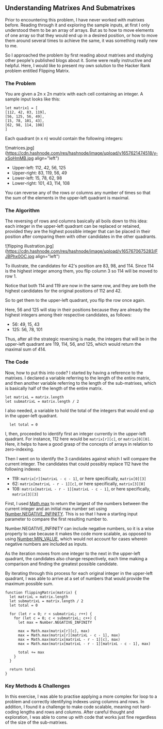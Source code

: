 ## Understanding Matrixes And Submatrixes

Prior to encountering this problem, I have never worked with matrixes before. Reading through it and exploring the sample inputs, at first I only understood them to be an array of arrays. But as to how to move elements of one array so that they would end up in a desired position, or how to move them around several times to achieve the same, it was something really new to me.

So I approached the problem by first reading about matrixes and studying other people's published blogs about it. Some were really instructive and helpful. Here, I would like to present my own solution to the Hacker Rank problem entitled Flipping Matrix.

### The Problem

You are given a 2n x 2n matrix with each cell containing an integer. A sample input looks like this:

```
let matrix1 = [
[112, 42, 83, 119],
[56, 125, 56, 49],
[15, 78, 101, 43],
[62, 98, 114, 108]
]
```
Each quadrant (n x n) would contain the following integers:


![matrices.jpg](https://cdn.hashnode.com/res/hashnode/image/upload/v1657621474518/y-xSoHmMB.jpg align="left")

- Upper-left: 112, 42, 56, 125
- Upper-right: 83, 119, 56, 49
- Lower-left: 15, 78, 62, 98
- Lower-right: 101, 43, 114, 108

You can reverse any of the rows or columns any number of times so that the sum of the elements in the upper-left quadrant is maximal. 

### The Algorithm

The reversing of rows and columns basically all boils down to this idea: each integer in the upper-left quadrant can be replaced or retained, provided they are the highest possible integer that can be placed in their position after comparing them with other candidates in the other quadrants.

![flipping illustration.jpg](https://cdn.hashnode.com/res/hashnode/image/upload/v1657670675283/FJBPhx0OC.jpg align="left")

To illustrate, the candidates for 42's position are 83, 98, and 114. Since 114 is the highest integer among them, you flip column 3 so 114 will be moved to row 1. 

Notice that both 114 and 119 are now in the same row, and they are both the highest candidates for the original positions of 112 and 42.

So to get them to the upper-left quadrant, you flip the row once again. 

Here, 56 and 125 will stay in their positions because they are already the highest integers among their respective candidates, as follows:

- 56: 49, 15, 43
- 125: 56, 78, 101

Thus, after all the strategic reversing is made, the integers that will be in the upper-left quadrant are 119, 114, 56, and 125, which would return the maximal sum of 414.

### The Code

Now, how to put this into code? I started by having a reference to the matrixes. I declared a variable referring to the length of the entire matrix, and then another variable referring to the length of the sub-matrixes, which is basically half of the length of the entire matrix.

  ```
  let matrixL = matrix.length
  let submatrixL = matrix.length / 2
```

I also needed, a variable to hold the total of the integers that would end up in the upper-left quadrant. 

```
  let total = 0
```

I, then, proceeded to identify first an integer currently in the upper-left quadrant. For instance, 112 here would be `matrix[r][c]`, or `matrix[0][0]`. Here, it helps to have a good grasp of the concepts of arrays in relation to zero-indexing.

Then I went on to identify the 3 candidates against which I will compare the current integer. The candidates that could possibly replace 112 have the following indexes:

- 119: `matrix[r][matrixL - c - 1]`, or here specifically, `matrix[0][3]`
- 62: `matrix[matrixL - r - 1][c]`, or here specifically, `matrix[3][0]`
- 108: `matrix[matrixL - r - 1][matrixL - c - 1]`, or here specifically, `matrix[3][3]`

First, I used [Math.max](https://developer.mozilla.org/en-US/docs/Web/JavaScript/Reference/Global_Objects/Math/max) to return the largest of the numbers between the current integer and an initial max number set using [Number.NEGATIVE_INFINITY](https://developer.mozilla.org/en-US/docs/Web/JavaScript/Reference/Global_Objects/Number/NEGATIVE_INFINITY). This is so that I have a starting input parameter to compare the first resulting number to. 

Number.NEGATIVE_INFINITY can include negative numbers, so it is a wise property to use because it makes the code more scalable, as opposed to using [Number.MIN_VALUE](https://developer.mozilla.org/en-US/docs/Web/JavaScript/Reference/Global_Objects/Number/MIN_VALUE), which would not account for cases wherein negative numbers are included as inputs.

As the iteration moves from one integer to the next in the upper-left quadrant, the candidates also change respectively, each time making a comparison and finding the greatest possible candidate.

By iterating through this process for each original integer in the upper-left quadrant, I was able to arrive at a set of numbers that would provide the maximum possible sum.

```
function flippingMatrix(matrix) {
  let matrixL = matrix.length
  let submatrixL = matrix.length / 2
  let total = 0

  for (let r = 0; r < submatrixL; r++) {
    for (let c = 0; c < submatrixL; c++) {
      let max = Number.NEGATIVE_INFINITY 

      max = Math.max(matrix[r][c], max)    
      max = Math.max(matrix[r][matrixL - c - 1], max) 
      max = Math.max(matrix[matrixL - r - 1][c], max)  
      max = Math.max(matrix[matrixL - r - 1][matrixL - c - 1], max)  

      total += max
    }
  }

  return total
}
``` 
### Key Methods & Challenges

In this exercise, I was able to practise applying a more complex for loop to a problem and correctly identifying indexes using columns and rows. In addition, I found it a challenge to make code scalable, meaning not hard-coding lengths and rows and columns. After careful thought and exploration, I was able to come up with code that works just fine regardless of the size of the sub-matrixes.